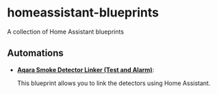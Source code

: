 # homeassistant-blueprints

A collection of Home Assistant blueprints

## Automations

- **[Aqara Smoke Detector Linker (Test and Alarm)](https://github.com/dagobert/homeassistant-blueprints/tree/master/automations/aqara-smoke-detector)**:

  This blueprint allows you to link the detectors using Home Assistant.


